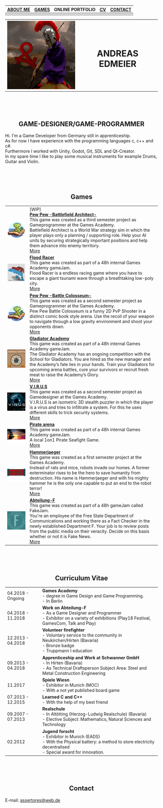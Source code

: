 

| [ABOUT ME](https://assertores.github.io/#game-designergame-programmer) | [GAMES](https://assertores.github.io/#games) | ONLINE PORTFOLIO | [CV](https://assertores.github.io/#curriculum-vitae) | [CONTACT](https://assertores.github.io/#contact) |
| ----- | ----- | ----- | ----- | ----- |
| | | | | |

<table>
  <tr>
    <th><img src="res/Assertores_256.png" alt="LOGO"></th>
    <th><h1>ANDREAS EDMEIER</h1></th>
  </tr>
</table>
  
<br>
<br>
<br>

## <center>GAME-DESIGNER/GAME-PROGRAMMER</center>

Hi. I'm a Game Developer from Germany still in apprenticeship.<br>
As for now I have experience with the programming languages c, c++ and c#.<br>
Furthermore I worked with Unity, Godot, Git, SDL and Qt-Creator.<br>
In my spare time I like to play some musical instruments for example Drums, Guitar and Violin.<br>

<br>
<br>
<br>

## <center>Games</center>

| | |
| ----- | ----- |
| [![LOGO](res/LOGO_Toastboat.png)](http://www.assertores.me/PewPewBattlefieldArchitect) | [WIP]<br>[**Pew Pew -Battlefield Architect-**](http://www.assertores.me/PewPewBattlefieldArchitect)<br>This game was created as a third semester project as Gameprogrammer at the Games Academy.<br>Battlefield Architect is a World War strategy sim in which the player plays only a planning / supporting role. Help your AI units by securing strategically important positions and help them advance into enemy territory.<br>[More](http://www.assertores.me/PewPewBattlefieldArchitect) |
| [![LOGO](res/LOGO_FloodRacer.png)](http://www.assertores.me/FloodRacer) | [**Flood Racer**](http://www.assertores.me/FloodRacer)<br>This game was created as part of a 48h internal Games Academy gameJam.<br>Flood Racer is a endless racing game where you have to escape a giant tsunami wave through a breathtaking low-poly city.<br>[More](http://www.assertores.me/FloodRacer) |
| [![LOGO](res/LOGO_Toastboat.png)](http://www.assertores.me/PewPewBattleColosseum) | [**Pew Pew -Battle Colosseum-**](http://www.assertores.me/PewPewBattleColosseum)<br>This game was created as a second semester project as Gameprogrammer at the Games Academy.<br>Pew Pew Battle Colosseum is a funny 2D PvP Shooter in a distinct comic book style arena. Use the recoil of your weapon to navigate through a low gravity environment and shoot your opponents down.<br>[More](http://www.assertores.me/PewPewBattleColosseum) |
| [![LOGO](res/LOGO_GladiatorAcademy.png)](http://www.assertores.me/PewPewBattleColosseum) | [**Gladiator Academy**](http://www.assertores.me/PewPewBattleColosseum)<br>This game was created as part of a 48h internal Games Academy gameJam.<br>The Gladiator Academy has an ongoing competition with the School for Gladiators. You are hired as the new manager and the Academy’s fate lies in your hands. Train your Gladiators for upcoming arena battles, cure your survivors or recruit fresh meat to raise the Academy’s Glory.<br>[More](http://www.assertores.me/GladiatorAcademy) |
| [![LOGO](res/LOGO_VIRUS.png)](http://www.assertores.me/GladiatorAcademy) | [**V.I.R.U.S**](http://www.assertores.me/GladiatorAcademy)<br>This game was created as a second semester project as Gamedesigner at the Games Academy.<br>V.I.R.U.S is an isometric 3D stealth puzzler in which the player is a virus and tries to infiltrate a system. For this he uses different skills to trick security systems.<br>[More](http://www.assertores.me/VIRUS) |
| [![LOGO](res/LOGO_PirateArena.png)](http://www.assertores.me/PirateArena) | [**Pirate arena**](http://www.assertores.me/PirateArena)<br>This game was created as part of a 48h internal Games Academy gameJam.<br>A local 1on1 Pirate Seafight Game.<br>[More](http://www.assertores.me/PirateArena) |
| [![LOGO](res/LOGO_HammerJaeger.png)](http://www.assertores.me/HammerJaeger) | [**Hammerjaeger**](http://www.assertores.me/HammerJaeger)<br>This game was created as a first semester project at the Games Academy.<br>Instead of rats and mice, robots invade our homes. A former exterminator rises to be the hero to save humanity from destruction. His name is Hammerjaeger and with his mighty hammer he is the only one capable to put an end to the robot terror!<br>[More](http://www.assertores.me/HammerJaeger) |
| [![LOGO](res/Abteilung_F.jpg)](http://www.assertores.me/AbteilungF) | [**Abteilung-F**](http://www.assertores.me/AbteilungF)<br>This game was created as part of a 48h gameJam called FakeJam.<br>You're an employee of the Free State Department of Communications and working there as a Fact Checker in the newly established Department F. Your job is to review posts from the public media on their veracity. Decide on this basis whether or not it is Fake News.<br>[More](http://www.assertores.me/AbteilungF) |

<br>
<br>
<br>

## <center>Curriculum Vitae</center>

| | |
| ----- | ----- |
| 04.2018 - Ongoing | **Games Academy**<br> - degree in Game Design and Game Programming.<br> - In Berlin |
| 04.2018 - 11.2018 | **Work on Abteilung-F**<br> - As a Game Designer and Programmer<br> - Exhibitor on a variety of exhibitions (Play18 Festival, GamesCom, Talk and Play) |
| 12.2013 - 04.2018 | **Volunteer firefighter**<br> - Voluntary service to the community in Neukirchen/Hirten (Bavaria)<br> - Bronze badge<br> - Truppmann I education |
| 09.2013 - 04.2018 | **Apprenticeship and Work at Schwanner GmbH**<br> - In Hirten (Bavaria)<br> - As Technical Draftsperson Subject Area: Steel and Metal Construction Engineering |
| 11.2017 | **Spiele Wiesn**<br> - Exhibitor in Munich (MOC)<br> - With a not yet published board game |
| 07.2013 - 12.2015 | **Learned C and C++**<br> - With the help of my best friend |
| 09.2007 - 07.2013 | **Realschule**<br> - In Altötting (Herzog-Ludwig Realschule) (Bavaria)<br> - Elective Subject: Mathematics, Natural Sciences and Technology |
| 02.2012 | **Jugend forscht**<br> - Exhibitor in Munich (EADS)<br> - With the Physical battery: a method to store electricity decentralised<br> - Special award for innovation. |

<br>
<br>
<br>

## <center>Contact</center>

E-mail: [assertores@web.de](assertores@web.de)
